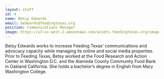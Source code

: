 ```yaml
---
layout: staff
id: 4
name: Betsy Edwards
email: bedwards@feedingtexas.org
position: Communications Manager
image: https://s3-us-west-2.amazonaws.com/assets.feedingtexas.org/images/staff/betsy-edwards.JPG
---
```

Betsy Edwards works to increase Feeding Texas' communications and advocacy capacity while managing its online and social media properties. Prior to Feeding Texas, Betsy worked at the Food Research and Action Center in Washington D.C. and the Alameda County Community Food Bank in Oakland California. She holds a bachelor’s degree in English from Mary Washington College.
